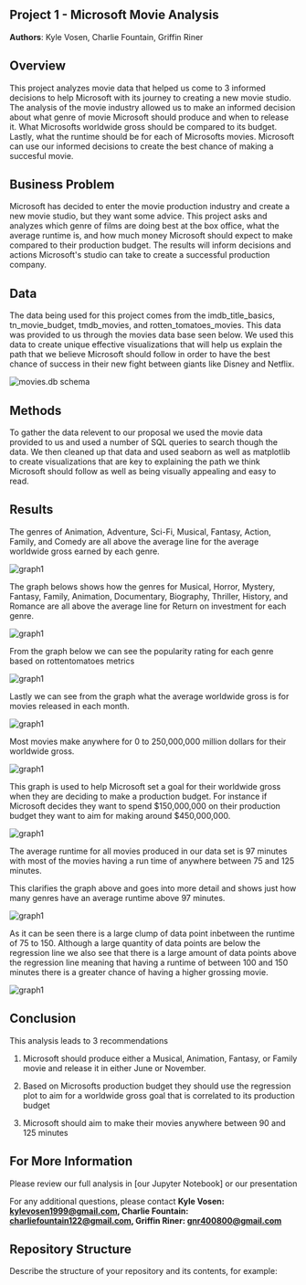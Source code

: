 ## Project 1 - Microsoft Movie Analysis

**Authors**: Kyle Vosen, Charlie Fountain, Griffin Riner

## Overview

This project analyzes movie data that helped us come to 3 informed decisions to help Microsoft with its journey to creating a new movie studio. The analysis of the movie industry allowed us to make an informed decision about what genre of movie Microsoft should produce and when to release it. What Microsofts worldwide gross should be compared to its budget. Lastly, what the runtime should be for each of Microsofts movies. Microsoft can use our informed decisions to create the best chance of making a succesful movie.  

## Business Problem

Microsoft has decided to enter the movie production industry and create a new movie studio, but they want some advice. This project asks and analyzes which genre of films are doing best at the box office, what the average runtime is, and how much money Microsoft should expect to make compared to their production budget. The results will inform decisions and actions Microsoft's studio can take to create a successful production company.

## Data

The data being used for this project comes from the imdb_title_basics, tn_movie_budget, tmdb_movies, and rotten_tomatoes_movies. This data was provided to us through the movies data base seen below. We used this data to create unique effective visualizations that will help us explain the path that we believe Microsoft should follow in order to have the best chance of success in their new fight between giants like Disney and Netflix.  

![movies.db schema](images/movies_db_schema.png)

## Methods

To gather the data relevent to our proposal we used the movie data provided to us and used a number of SQL queries to search though the data. We then cleaned up that data and used seaborn as well as matplotlib to create visualizations that are key to explaining the path we think Microsoft should follow as well as being visually appealing and easy to read.  

## Results

The genres of Animation, Adventure, Sci-Fi, Musical, Fantasy, Action, Family, and Comedy are all above the average line for the average worldwide gross earned by each genre.

![graph1](./images/AvgWorldGrossGenre.jpg)

The graph belows shows how the genres for Musical, Horror, Mystery, Fantasy, Family, Animation, Documentary, Biography, Thriller, History, and Romance are all above the average line for Return on investment for each genre. 

![graph1](./images/AvgROIGenre.jpg)

From the graph below we can see the popularity rating for each genre based on rottentomatoes metrics 

![graph1](./images/GenrePopularity.jpg)

Lastly we can see from the graph what the average worldwide gross is for movies released in each month. 

![graph1](./images/AvgWorldGrossMonth2.jpg)

Most movies make anywhere for 0 to 250,000,000 million dollars for their worldwide gross.

![graph1](./images/AvgWorldGrossNumMovies.jpg)

This graph is used to help Microsoft set a goal for their worldwide gross when they are deciding to make a production budget. For instance if Microsoft decides they want to spend $150,000,000 on their production budget they want to aim for making around $450,000,000. 

![graph1](./images/ProdBudgetWorldGross.jpg)

The average runtime for all movies produced in our data set is 97 minutes with most of the movies having a run time of anywhere between 75 and 125 minutes.

This clarifies the graph above and goes into more detail and shows just how many genres have an average runtime above 97 minutes.

![graph1](./images/AvgRuntimeMovieGenre.jpg)

As it can be seen there is a large clump of data point inbetween the runtime of 75 to 150. Although a large quantity of data points are below the regression line we also see that there is a large amount of data points above the regression line meaning that having a runtime of between 100 and 150 minutes there is a greater chance of having a higher grossing movie. 

![graph1](./images/RuntimeWorldGross.jpg)

## Conclusion

This analysis leads to 3 recommendations

1. Microsoft should produce either a Musical, Animation, Fantasy, or Family movie and release it in either June or November. 

2. Based on Microsofts production budget they should use the regression plot to aim for a worldwide gross goal that is correlated to its production budget

3. Microsoft should aim to make their movies anywhere between 90 and 125 minutes 

## For More Information

Please review our full analysis in [our Jupyter Notebook]    or our presentation 

For any additional questions, please contact **Kyle Vosen: kylevosen1999@gmail.com, Charlie Fountain: charliefountain122@gmail.com, Griffin Riner: gnr400800@gmail.com**

## Repository Structure

Describe the structure of your repository and its contents, for example:


